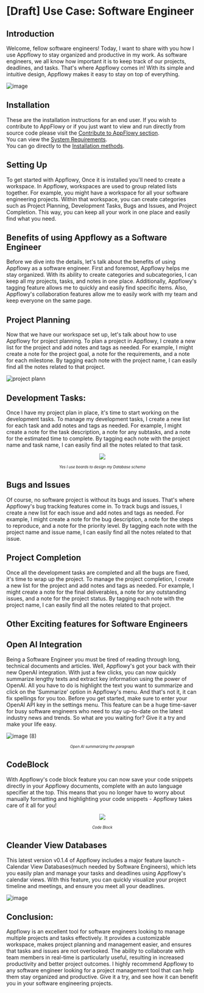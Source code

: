 # \[Draft] Use Case: Software Engineer


<!-- Introduction -->
## Introduction
Welcome, fellow software engineers! Today, I want to share with you how I use Appflowy to stay organized and productive in my work. As software engineers, we all know how important it is to keep track of our projects, deadlines, and tasks. That's where Appflowy comes in! With its simple and intuitive design, Appflowy makes it easy to stay on top of everything.

![image](https://user-images.githubusercontent.com/89600478/235852123-0105d13e-b05e-4df0-b136-4825ca817351.png)



<!-- How to Contribute -->
## Installation
These are the installation instructions for an end user. If you wish to contribute to AppFlowy or if you just want to view and run directly from source code please visit the [Contribute to AppFlowy section](https://appflowy.gitbook.io/docs/essential-documentation/contribute-to-appflowy).<br>
You can view the [System Requirements](https://appflowy.gitbook.io/docs/essential-documentation/install-appflowy/requirements).<br>
You can go directly to the [Installation methods](https://appflowy.gitbook.io/docs/essential-documentation/install-appflowy/installation-methods).

## Setting Up
To get started with Appflowy, Once it is installed you'll need to create a workspace. In Appflowy, workspaces are used to group related lists together. For example, you might have a workspace for all your software engineering projects. Within that workspace, you can create categories such as Project Planning, Development Tasks, Bugs and Issues, and Project Completion. This way, you can keep all your work in one place and easily find what you need.


## Benefits of using Appflowy as a Software Engineer
Before we dive into the details, let's talk about the benefits of using Appflowy as a software engineer. First and foremost, Appflowy helps me stay organized. With its ability to create categories and subcategories, I can keep all my projects, tasks, and notes in one place. Additionally, Appflowy's tagging feature allows me to quickly and easily find specific items. Also, Appflowy's collaboration features allow me to easily work with my team and keep everyone on the same page.



## Project Planning
Now that we have our workspace set up, let's talk about how to use Appflowy for project planning. To plan a project in Appflowy, I create a new list for the project and add notes and tags as needed. For example, I might create a note for the project goal, a note for the requirements, and a note for each milestone. By tagging each note with the project name, I can easily find all the notes related to that project.

![project plann](https://user-images.githubusercontent.com/89600478/235844017-2f00d682-5ddd-4fb5-a935-0055d0f3bb34.jpg)

## Development Tasks:
Once I have my project plan in place, it's time to start working on the development tasks. To manage my development tasks, I create a new list for each task and add notes and tags as needed. For example, I might create a note for the task description, a note for any subtasks, and a note for the estimated time to complete. By tagging each note with the project name and task name, I can easily find all the notes related to that task.


<div align="center">
  <img src="https://user-images.githubusercontent.com/89600478/235844308-d90c9446-732f-4b0a-8808-f7ace7f3e774.png">
</div>


<div align="center">
  <p><small style="font-size: 70%"><em>Yes I use boards to design my Database schema</em></small></p>
</div>

 
## Bugs and Issues
Of course, no software project is without its bugs and issues. That's where Appflowy's bug tracking features come in. To track bugs and issues, I create a new list for each issue and add notes and tags as needed. For example, I might create a note for the bug description, a note for the steps to reproduce, and a note for the priority level. By tagging each note with the project name and issue name, I can easily find all the notes related to that issue.




## Project Completion
Once all the development tasks are completed and all the bugs are fixed, it's time to wrap up the project. To manage the project completion, I create a new list for the project and add notes and tags as needed. For example, I might create a note for the final deliverables, a note for any outstanding issues, and a note for the project status. By tagging each note with the project name, I can easily find all the notes related to that project.


## Other Exciting features for Software Engineers
## Open AI Integration
Being a Software Engineer you must be tired of reading through long, technical documents and articles. Well, Appflowy's got your back with their new OpenAI integration. With just a few clicks, you can now quickly summarize lengthy texts and extract key information using the power of OpenAI.
All you have to do is highlight the text you want to summarize and click on the 'Summarize' option in Appflowy's menu. And that's not it, it can fix spellings for you too.
Before you get started, make sure to enter your OpenAI API key in the settings menu. This feature can be a huge time-saver for busy software engineers who need to stay up-to-date on the latest industry news and trends. So what are you waiting for? Give it a try and make your life easy.

  ![image (8)](https://user-images.githubusercontent.com/89600478/236600222-7f6b30f0-2e39-4f5d-a642-7a90948ea624.png)
<div align="center">
  <p><small style="font-size: 70%"><em>Open AI summarizing the paragraph</em></small></p>
</div>

## CodeBlock
With Appflowy's code block feature you can now save your code snippets directly in your Appflowy documents, complete with an auto language specifier at the top.
This means that you no longer have to worry about manually formatting and highlighting your code snippets - Appflowy takes care of it all for you!

<div align="center">
  <img src="https://user-images.githubusercontent.com/89600478/235844514-280eebd8-004a-40f3-a9ca-ee76267d4495.png"></img>

  <p><small style="font-size: 70%"><em>Code Block</em></small></p>
</div>

## Cleander View Databases
This latest version v0.1.4 of Appflowy includes a major feature launch - Calendar View Databases(much needed by Software Engineers), which lets you easily plan and manage your tasks and deadlines using Appflowy's calendar views. With this feature, you can quickly visualize your project timeline and meetings, and ensure you meet all your deadlines.


 ![image](https://github.com/AbubakrChan/AppFlowy-Docs/assets/89600478/ff465713-c12a-4d5c-8233-2456a328599e)



## Conclusion:
Appflowy is an excellent tool for software engineers looking to manage multiple projects and tasks effectively. It provides a customizable workspace, makes project planning and management easier, and ensures that tasks and issues are not overlooked. The ability to collaborate with team members in real-time is particularly useful, resulting in increased productivity and better project outcomes. I highly recommend Appflowy to any software engineer looking for a project management tool that can help them stay organized and productive. Give it a try, and see how it can benefit you in your software engineering projects.

